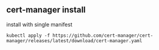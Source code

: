 ## cert-manager install 

install with single manifest

```
kubectl apply -f https://github.com/cert-manager/cert-manager/releases/latest/download/cert-manager.yaml
```
